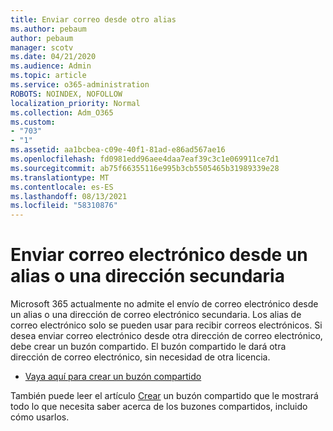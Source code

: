 ```yaml
---
title: Enviar correo desde otro alias
ms.author: pebaum
author: pebaum
manager: scotv
ms.date: 04/21/2020
ms.audience: Admin
ms.topic: article
ms.service: o365-administration
ROBOTS: NOINDEX, NOFOLLOW
localization_priority: Normal
ms.collection: Adm_O365
ms.custom:
- "703"
- "1"
ms.assetid: aa1bcbea-c09e-40f1-81ad-e86ad567ae16
ms.openlocfilehash: fd0981edd96aee4daa7eaf39c3c1e069911ce7d1
ms.sourcegitcommit: ab75f66355116e995b3cb5505465b31989339e28
ms.translationtype: MT
ms.contentlocale: es-ES
ms.lasthandoff: 08/13/2021
ms.locfileid: "58310876"
---
```

# <a name="send-email-from-an-alias-or-secondary-address"></a>Enviar correo electrónico desde un alias o una dirección secundaria

Microsoft 365 actualmente no admite el envío de correo electrónico desde un alias o una dirección de correo electrónico secundaria. Los alias de correo electrónico solo se pueden usar para recibir correos electrónicos. Si desea enviar correo electrónico desde otra dirección de correo electrónico, debe crear un buzón compartido. El buzón compartido le dará otra dirección de correo electrónico, sin necesidad de otra licencia.
  
- [Vaya aquí para crear un buzón compartido](https://portal.office.com/AdminPortal/Home#/AssistedGuide/addemailoptions)

También puede leer el artículo [Crear](https://docs.microsoft.com/microsoft-365/admin/email/create-a-shared-mailbox) un buzón compartido que le mostrará todo lo que necesita saber acerca de los buzones compartidos, incluido cómo usarlos.